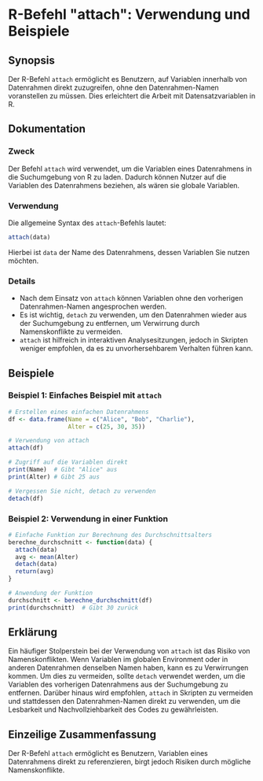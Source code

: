 <!--
Meta Description: # R-Befehl "attach": Verwendung und Beispiele ## Synopsis Der R-Befehl `attach` ermöglicht es Benutzern, auf Variablen innerhalb von Datenrahmen direk...
Meta Keywords: attach, variablen, der, die, von
-->

# R-Befehl "attach": Verwendung und Beispiele

## Synopsis
Der R-Befehl `attach` ermöglicht es Benutzern, auf Variablen innerhalb von Datenrahmen direkt zuzugreifen, ohne den Datenrahmen-Namen voranstellen zu müssen. Dies erleichtert die Arbeit mit Datensatzvariablen in R.

## Dokumentation

### Zweck
Der Befehl `attach` wird verwendet, um die Variablen eines Datenrahmens in die Suchumgebung von R zu laden. Dadurch können Nutzer auf die Variablen des Datenrahmens beziehen, als wären sie globale Variablen.

### Verwendung
Die allgemeine Syntax des `attach`-Befehls lautet:

```R
attach(data)
```

Hierbei ist `data` der Name des Datenrahmens, dessen Variablen Sie nutzen möchten.

### Details
- Nach dem Einsatz von `attach` können Variablen ohne den vorherigen Datenrahmen-Namen angesprochen werden.
- Es ist wichtig, `detach` zu verwenden, um den Datenrahmen wieder aus der Suchumgebung zu entfernen, um Verwirrung durch Namenskonflikte zu vermeiden.
- `attach` ist hilfreich in interaktiven Analysesitzungen, jedoch in Skripten weniger empfohlen, da es zu unvorhersehbarem Verhalten führen kann.

## Beispiele

### Beispiel 1: Einfaches Beispiel mit `attach`

```R
# Erstellen eines einfachen Datenrahmens
df <- data.frame(Name = c("Alice", "Bob", "Charlie"),
                 Alter = c(25, 30, 35))

# Verwendung von attach
attach(df)

# Zugriff auf die Variablen direkt
print(Name)  # Gibt "Alice" aus
print(Alter) # Gibt 25 aus

# Vergessen Sie nicht, detach zu verwenden
detach(df)
```

### Beispiel 2: Verwendung in einer Funktion

```R
# Einfache Funktion zur Berechnung des Durchschnittsalters
berechne_durchschnitt <- function(data) {
  attach(data)
  avg <- mean(Alter)
  detach(data)
  return(avg)
}

# Anwendung der Funktion
durchschnitt <- berechne_durchschnitt(df)
print(durchschnitt)  # Gibt 30 zurück
```

## Erklärung
Ein häufiger Stolperstein bei der Verwendung von `attach` ist das Risiko von Namenskonflikten. Wenn Variablen im globalen Environment oder in anderen Datenrahmen denselben Namen haben, kann es zu Verwirrungen kommen. Um dies zu vermeiden, sollte `detach` verwendet werden, um die Variablen des vorherigen Datenrahmens aus der Suchumgebung zu entfernen. Darüber hinaus wird empfohlen, `attach` in Skripten zu vermeiden und stattdessen den Datenrahmen-Namen direkt zu verwenden, um die Lesbarkeit und Nachvollziehbarkeit des Codes zu gewährleisten.

## Einzeilige Zusammenfassung
Der R-Befehl `attach` ermöglicht es Benutzern, Variablen eines Datenrahmens direkt zu referenzieren, birgt jedoch Risiken durch mögliche Namenskonflikte.